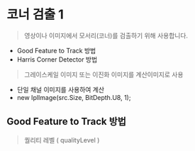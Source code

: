 # 코너 검출 1

> 영상이나 이미지에서 모서리(코너)를 검출하기 위해 사용합니다.
- Good Feature to Track 방법
- Harris Corner Detector 방법

> 그레이스케일 이미지 또는 이진화 이미지를 계산이미지로 사용
- 단일 채널 이미지를 사용하여 계산
- new IplImage(src.Size, BitDepth.U8, 1);

## Good Feature to Track 방법

> 퀄리티 레벨 ( qualityLevel )
